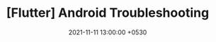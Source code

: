 ---
title:  "[Flutter] Android Troubleshooting"
excerpt: "Android 플랫폼에서 흔히 발생할 수 있는 상황에 대해서 알아봅니다."
date:   2021-11-11 13:00:00 +0530
categories:
  - Flutter
tags:
  - Flutter
  - Dart
toc: true
toc_sticky: true
---